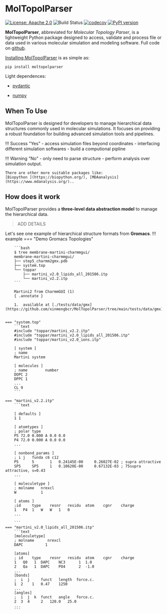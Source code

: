 # MolTopolParser

[![License: Apache 2.0](https://img.shields.io/badge/License-Apache%202.0-blue.svg)](https://www.apache.org/licenses/LICENSE-2.0)
![Build Status](https://github.com/xinmengbcr/MolTopolParser/actions/workflows/build.yml/badge.svg)
[![codecov](https://codecov.io/github/xinmengbcr/MolTopolParser/graph/badge.svg?token=9K93F2PXVW)](https://codecov.io/github/xinmengbcr/MolTopolParser)
[![PyPI version](https://badge.fury.io/py/moltopolparser.svg)](https://badge.fury.io/py/moltopolparser)


**MolTopolParser**, abbreviated for *Molecular Topology Parser*, 
is a lightweight Python package designed to access, validate and process file 
or data used in various molecular simulation and modeling software.
Full code on [github](https://github.com/xinmengbcr/MolTopolParser).


[Installing MolTopolParser](install.md) is as simple as: 

`pip install moltopolparser`

Light dependences:

* [pydantic](https://pypi.org/project/pydantic/)

* [numpy](https://pypi.org/project/numpy/)
 

## When To Use
MolTopolParser is designed for developers to manage hierarchical data 
structures commonly used in molecular simulations.
It focuses on providing a robust foundation for building advanced 
simulation tools and pipelines.

!!! Success "Yes"
    - access simulation files beyond coordinates 
    - interfacing different simulation softwares
    - build a computional pipline

!!! Warning "No"
    - only need to parse structure
    - perform analysis over simulation output. 

    There are other more suitable packages like:
    [Biopython ](https://biopython.org/), [MDAanalysis](https://www.mdanalysis.org/)..

## How does it work

MolTopolParser provides a **three-level data abstraction model** to manage the hierarchical data.

> ADD DETAILS


Let's see one example of hierarchical structure formats from **Gromacs**. 
!!! example 
    === "Demo Gromacs Topologies"
        
        ```bash 
        $ tree membrane-martini-charmmgui/
        membrane-martini-charmmgui/
        ├── step5_charmm2gmx.pdb
        ├── system.top
        └── toppar
            ├── martini_v2.0_lipids_all_201506.itp
            └── martini_v2.2.itp
        ```

        Martini2 from CharmmGUI (1)
        { .annotate }

        1.  available at [./tests/data/gmx](https://github.com/xinmengbcr/MolTopolParser/tree/main/tests/data/gmx)


    === "system.top"
        ```text
        #include "toppar/martini_v2.2.itp"
        #include "toppar/martini_v2.0_lipids_all_201506.itp"
        #include "toppar/martini_v2.0_ions.itp"

        [ system ]
        ; name
        Martini system

        [ molecules ]
        ; name        number
        DOPC 2
        DPPC 1
        ...
        CL 9
        ```

    === "martini_v2.2.itp"
        ```text

        [ defaults ]
        1 1

        [ atomtypes ]
        ; polar type
        P5 72.0 0.000 A 0.0 0.0
        P4 72.0 0.000 A 0.0 0.0
        ...

        [ nonbond_params ]
        ; i j	funda c6 c12 
        P5 	    5 	    1 	0.24145E-00 	0.26027E-02 ; supra attractive
        SP5 	SP5 	1 	0.10620E-00 	0.67132E-03 ; 75supra attractive, s=0.43
        ...

        [ moleculetype ]
        ; molname  	nrexcl
        W 	    	1

        [ atoms ]
        ;id 	type 	resnr 	residu 	atom 	cgnr 	charge
        1 	P4 	1 	W 	W 	1 	0 
        ...

        ```
    === "martini_v2.0_lipids_all_201506.itp"
        ```text
        [moleculetype]
        ; molname      nrexcl
        DAPC          1

        [atoms]
        ; id 	type 	resnr 	residu 	atom 	cgnr 	charge
        1 	Q0 	 1 	DAPC 	NC3 	 1 	1.0 	
        2 	Qa 	 1 	DAPC 	PO4 	 2 	-1.0 	
        ...
        [bonds]
        ;  i  j 	funct 	length 	force.c.
        1  2 	1 	0.47 	1250 
        ...
        [angles]
        ;  i  j  k 	funct 	angle 	force.c.
        2  3  4 	2 	120.0 	25.0 	
        ...
        ```


<!-- 
```python
import moltopolparser as mtp

# Base data 
atom_data = {
        "id": 10,
        "atom_type": "C",
        "resnr": 100,
        "residu": "UREA",
        "atom": "C1",
        "cgnr": 1,
        "charge": -0.683,
    }
atom = mtp.gmx.MolTopAtom(**atom_data)
print(atom.charge)

``` -->




<!-- ## Concepts  -->

<!-- ## Why MolTopolParser -->

<!-- ## Dependencies -->
<!-- * [pydantic](https://pypi.org/project/pydantic/) -->
<!-- * [numpy](https://pypi.org/project/numpy/) -->
 

<!-- ## Example -->
<!-- > pass  -->